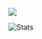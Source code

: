 ![](https://i.imgur.com/nk2XQ5C.png)

![Stats](https://github-readme-stats.vercel.app/api?username=lncoognito&bg_color=0f0f0f&text_color=ffffff&title_color=ffffff&icon_color=3388ff&show_icons=true&hide=stars,prs)


